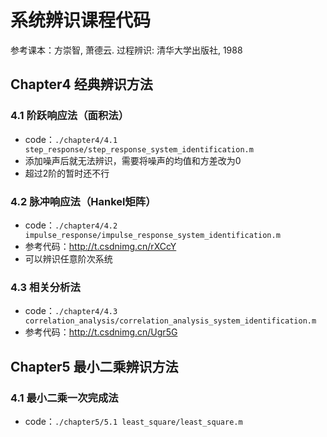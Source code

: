 # 系统辨识课程代码

参考课本：方崇智, 萧德云. 过程辨识: 清华大学出版社, 1988

## Chapter4 经典辨识方法

### 4.1 阶跃响应法（面积法）

- code：`./chapter4/4.1 step_response/step_response_system_identification.m`
- 添加噪声后就无法辨识，需要将噪声的均值和方差改为0
- 超过2阶的暂时还不行

### 4.2 脉冲响应法（Hankel矩阵）

- code：`./chapter4/4.2 impulse_response/impulse_response_system_identification.m`
- 参考代码：http://t.csdnimg.cn/rXCcY
- 可以辨识任意阶次系统

### 4.3 相关分析法

- code：`./chapter4/4.3 correlation_analysis/correlation_analysis_system_identification.m`
- 参考代码：http://t.csdnimg.cn/Ugr5G

## Chapter5 最小二乘辨识方法

### 4.1 最小二乘一次完成法

- code：`./chapter5/5.1 least_square/least_square.m`
